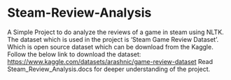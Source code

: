 # Steam-Review-Analysis
A Simple Project to do analyze the reviews of a game in steam using NLTK.
The dataset which is used in the project is ‘Steam Game Review Dataset’. Which is open source dataset which can be download from the Kaggle.
Follow the below link to download the dataset: https://www.kaggle.com/datasets/arashnic/game-review-dataset
Read Steam_Review_Analysis.docs for deeper understanding of the project.

